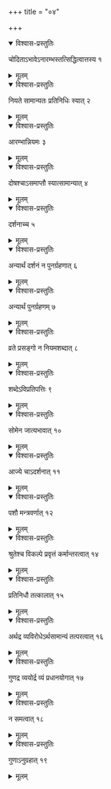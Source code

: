 +++
title = "०४"

+++


<details open><summary>विश्वास-प्रस्तुतिः</summary>

चोदिताऽभावेऽनारम्भस्तत्सिद्धित्वात्तस्य १
</details>

<details><summary>मूलम्</summary>

चोदिताऽभावेऽनारम्भस्तत्सिद्धित्वात्तस्य १
</details>


<details open><summary>विश्वास-प्रस्तुतिः</summary>

नियते सामान्यतः प्रतिनिधिः स्यात् २
</details>

<details><summary>मूलम्</summary>

नियते सामान्यतः प्रतिनिधिः स्यात् २
</details>


<details open><summary>विश्वास-प्रस्तुतिः</summary>

आरम्भान्नियमः ३
</details>

<details><summary>मूलम्</summary>

आरम्भान्नियमः ३
</details>


<details open><summary>विश्वास-प्रस्तुतिः</summary>

दोषश्चाऽसमाप्तौ स्यात्सामान्यात् ४
</details>

<details><summary>मूलम्</summary>

दोषश्चाऽसमाप्तौ स्यात्सामान्यात् ४
</details>


<details open><summary>विश्वास-प्रस्तुतिः</summary>

दर्शनाच्च ५
</details>

<details><summary>मूलम्</summary>

दर्शनाच्च ५
</details>


<details open><summary>विश्वास-प्रस्तुतिः</summary>

अन्यार्थं दर्शनं न पुनर्ग्रहणात् ६
</details>

<details><summary>मूलम्</summary>

अन्यार्थं दर्शनं न पुनर्ग्रहणात् ६
</details>


<details open><summary>विश्वास-प्रस्तुतिः</summary>

अन्यार्थं पुनर्ग्रहणम् ७
</details>

<details><summary>मूलम्</summary>

अन्यार्थं पुनर्ग्रहणम् ७
</details>


<details open><summary>विश्वास-प्रस्तुतिः</summary>

व्रते प्रसङ्गो न नियमशब्दात् ८
</details>

<details><summary>मूलम्</summary>

व्रते प्रसङ्गो न नियमशब्दात् ८
</details>


<details open><summary>विश्वास-प्रस्तुतिः</summary>

शब्देऽविप्रतिपत्तिः ९
</details>

<details><summary>मूलम्</summary>

शब्देऽविप्रतिपत्तिः ९
</details>


<details open><summary>विश्वास-प्रस्तुतिः</summary>

सोमेन जात्यभावात् १०
</details>

<details><summary>मूलम्</summary>

सोमेन जात्यभावात् १०
</details>


<details open><summary>विश्वास-प्रस्तुतिः</summary>

आज्ये चाऽदर्शनात् ११
</details>

<details><summary>मूलम्</summary>

आज्ये चाऽदर्शनात् ११
</details>


<details open><summary>विश्वास-प्रस्तुतिः</summary>

पशौ मन्त्रवर्णात् १२
</details>

<details><summary>मूलम्</summary>

पशौ मन्त्रवर्णात् १२
</details>


<details open><summary>विश्वास-प्रस्तुतिः</summary>

श्रुतेश्च विकल्पे प्रवृत्तं कर्मान्तरत्वात् १४
</details>

<details><summary>मूलम्</summary>

श्रुतेश्च विकल्पे प्रवृत्तं कर्मान्तरत्वात् १४
</details>


<details open><summary>विश्वास-प्रस्तुतिः</summary>

प्रतिनिधौ तत्कालात् १५
</details>

<details><summary>मूलम्</summary>

प्रतिनिधौ तत्कालात् १५
</details>


<details open><summary>विश्वास-प्रस्तुतिः</summary>

अर्थद्र व्यविरोधेऽर्थसामान्यं तत्परत्वात् १६
</details>

<details><summary>मूलम्</summary>

अर्थद्र व्यविरोधेऽर्थसामान्यं तत्परत्वात् १६
</details>


<details open><summary>विश्वास-प्रस्तुतिः</summary>

गुणद्र व्ययोर्द्र व्यं प्रधानयोगात् १७
</details>

<details><summary>मूलम्</summary>

गुणद्र व्ययोर्द्र व्यं प्रधानयोगात् १७
</details>


<details open><summary>विश्वास-प्रस्तुतिः</summary>

न समत्वात् १८
</details>

<details><summary>मूलम्</summary>

न समत्वात् १८
</details>


<details open><summary>विश्वास-प्रस्तुतिः</summary>

गुणाऽनुग्रहात् १९
</details>

<details><summary>मूलम्</summary>

गुणाऽनुग्रहात् १९
</details>
